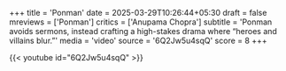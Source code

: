 +++
title = 'Ponman'
date = 2025-03-29T10:26:44+05:30
draft = false
mreviews = ['Ponman']
critics = ['Anupama Chopra']
subtitle = 'Ponman avoids sermons, instead crafting a high-stakes drama where “heroes and villains blur.”'
media = 'video'
source = '6Q2Jw5u4sqQ'
score = 8
+++

{{< youtube id="6Q2Jw5u4sqQ" >}}
